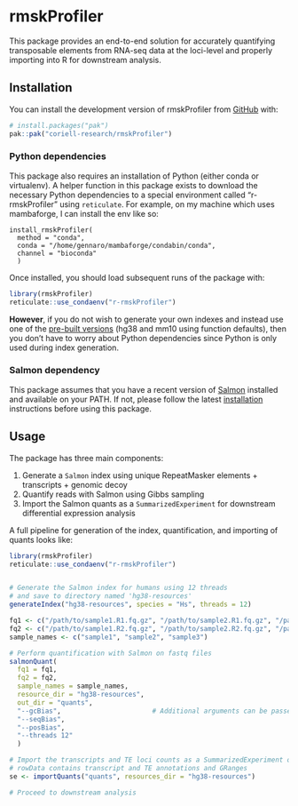 
<!-- README.md is generated from README.Rmd. Please edit that file -->

# rmskProfiler

<!-- badges: start -->
<!-- badges: end -->

This package provides an end-to-end solution for accurately quantifying
transposable elements from RNA-seq data at the loci-level and properly
importing into R for downstream analysis.

## Installation

You can install the development version of rmskProfiler from
[GitHub](https://github.com/) with:

``` r
# install.packages("pak")
pak::pak("coriell-research/rmskProfiler")
```

### Python dependencies

This package also requires an installation of Python (either conda or
virtualenv). A helper function in this package exists to download the
necessary Python dependencies to a special environment called
“r-rmskProfiler” using `reticulate`. For example, on my machine which
uses mambaforge, I can install the env like so:

    install_rmskProfiler(
      method = "conda",
      conda = "/home/gennaro/mambaforge/condabin/conda",
      channel = "bioconda"
      )

Once installed, you should load subsequent runs of the package with:

``` r
library(rmskProfiler)
reticulate::use_condaenv("r-rmskProfiler")
```

**However**, if you do not wish to generate your own indexes and instead
use one of the [pre-built
versions](https://drive.google.com/drive/folders/1pvxQ9evNGOotktH6Kp2p44UAIU5mQw0U?usp=drive_link)
(hg38 and mm10 using function defaults), then you don’t have to worry
about Python dependencies since Python is only used during index
generation.

### Salmon dependency

This package assumes that you have a recent version of
[Salmon](https://salmon.readthedocs.io/en/latest/salmon.html) installed
and available on your PATH. If not, please follow the latest
[installation](https://salmon.readthedocs.io/en/latest/building.html#binary-releases)
instructions before using this package.

## Usage

The package has three main components:

1.  Generate a `Salmon` index using unique RepeatMasker elements +
    transcripts + genomic decoy
2.  Quantify reads with Salmon using Gibbs sampling
3.  Import the Salmon quants as a `SummarizedExperiment` for downstream
    differential expression analysis

A full pipeline for generation of the index, quantification, and
importing of quants looks like:

``` r
library(rmskProfiler)
reticulate::use_condaenv("r-rmskProfiler")


# Generate the Salmon index for humans using 12 threads 
# and save to directory named 'hg38-resources'
generateIndex("hg38-resources", species = "Hs", threads = 12)

fq1 <- c("/path/to/sample1.R1.fq.gz", "/path/to/sample2.R1.fq.gz", "/path/to/sample3.R1.fq.gz")
fq2 <- c("/path/to/sample1.R2.fq.gz", "/path/to/sample2.R2.fq.gz", "/path/to/sample3.R2.fq.gz")
sample_names <- c("sample1", "sample2", "sample3")

# Perform quantification with Salmon on fastq files
salmonQuant(
  fq1 = fq1, 
  fq2 = fq2, 
  sample_names = sample_names, 
  resource_dir = "hg38-resources", 
  out_dir = "quants", 
  "--gcBias",                       # Additional arguments can be passed as character strings
  "--seqBias",
  "--posBias",
  "--threads 12"
  )

# Import the transcripts and TE loci counts as a SummarizedExperiment object
# rowData contains transcript and TE annotations and GRanges
se <- importQuants("quants", resources_dir = "hg38-resources")

# Proceed to downstream analysis
```
